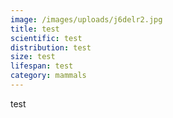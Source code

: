 ```yaml
---
image: /images/uploads/j6delr2.jpg
title: test
scientific: test
distribution: test
size: test
lifespan: test
category: mammals
---
```

test
